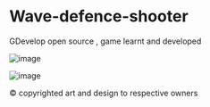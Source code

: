 # Wave-defence-shooter

GDevelop open source ,  game learnt and developed

![image](https://github.com/user-attachments/assets/76632ac5-e947-41d3-b2e2-31cc87e5cf21)


![image](https://github.com/user-attachments/assets/b1246ced-7289-459f-910b-c52af6a54d38)














© copyrighted art and design to respective owners
